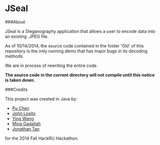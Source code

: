 JSeal
====================

###About

JSeal is a Steganography application that allows a user to encode data into an existing .JPEG file.

As of 10/14/2014, the source code contained in the folder 'Old' of this repository is the only running demo that has major bugs in its decoding methods.

We are in process of rewriting the entire code.

**The source code in the current directory will not compile until this notice is taken down.**

###Credits

This project was created in Java by:
- [Pu Chen](https://github.com/PuChen7)
- [John Losito](https://github.com/Squidlo)
- [Ying Wang](https://github.com/emily2014)
- [Mina Gadallah](https://github.com/monmon-2007)
- [Jonathan Tan](http://jmortontan.github.io)

for the 2014 Fall HackRU Hackathon.
